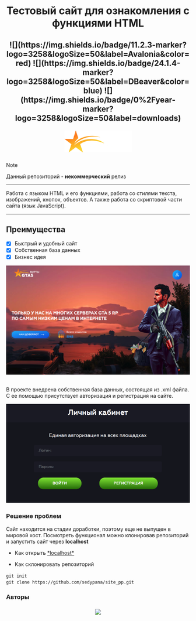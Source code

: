 <h1 align="center"> Тестовый сайт для ознакомления с функциями HTML </h1>
<h2 align="center"> 
![](https://img.shields.io/badge/11.2.3-marker?logo=3258&logoSize=50&label=Avalonia&color=red) ![](https://img.shields.io/badge/24.1.4-marker?logo=3258&logoSize=50&label=DBeaver&color=blue) ![](https://img.shields.io/badge/0%2Fyear-marker?logo=3258&logoSize=50&label=downloads)<br>
 
![logo](./images/logo.png)

</h2>

> [!NOTE]  
> Данный репозиторий - **некоммерческий** релиз

***
Работа с языком HTML и его функциями, работа со стилями текста, изображений, кнопок, объектов. А также работа со скриптовой части сайта (язык JavaScript).
***

## Преимущества
- [x] Быстрый и удобный сайт
- [x] Собственная база данных
- [x] Бизнес идея

![main](./images/main.png)

## 

В проекте внедрена собственная база данных, состоящая из .xml файла. С ее помощью присутствует авторизация и регистрация на сайте.

![auth](./images/auth.png)

### Решение проблем
Сайт находится на стадии доработки, поэтому еще не выпущен в мировой хост. Посмотреть функционал можно клонировав репозиторий и запустить сайт через **localhost**
- <p style="text-align: left;"> Как открыть 
    <a href="https://strelokhalfer.github.io/mv-help/page/01_11_08.html">*localhost*</a> </p>
  
- <p style="text-align: left;"> Как склонировать репозиторий<br> 
 ```git init```<br>```git clone https://github.com/sedypana/site_pp.git```
</p>

### Авторы

<h3 align="center">

![](https://img.shields.io/badge/sedypana-marker?style=for-the-badge&logo=3258&logoSize=50&label=made%20by)
<h3>
